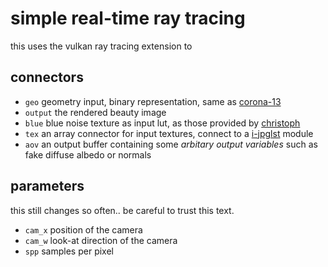 # simple real-time ray tracing

this uses the vulkan ray tracing extension to 

## connectors

* `geo`    geometry input, binary representation, same as [corona-13](https://github.com/hanatos/corona-13)
* `output` the rendered beauty image
* `blue`   blue noise texture as input lut, as those provided by [christoph](http://momentsingraphics.de/BlueNoise.html)
* `tex`    an array connector for input textures, connect to a [i-jpglst](../i-jpglst/readme.md) module
* `aov`    an output buffer containing some *arbitary output variables* such as fake diffuse albedo or normals

## parameters
this still changes so often.. be careful to trust this text.

* `cam_x` position of the camera
* `cam_w` look-at direction of the camera
* `spp`   samples per pixel
